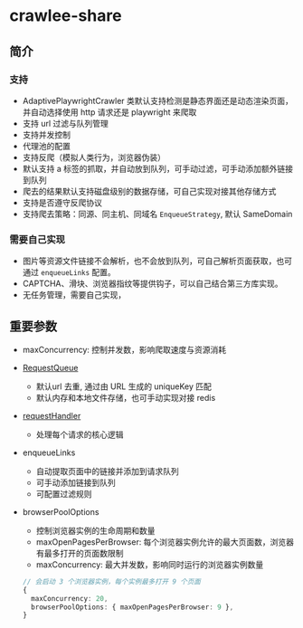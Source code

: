# crawlee-share

## 简介

### 支持

- AdaptivePlaywrightCrawler 类默认支持检测是静态界面还是动态渲染页面，并自动选择使用 http 请求还是 playwright 来爬取
- 支持 url 过滤与队列管理
- 支持并发控制
- 代理池的配置
- 支持反爬（模拟人类行为，浏览器伪装）
- 默认支持 a 标签的抓取，并自动放到队列，可手动过滤，可手动添加额外链接到队列
- 爬去的结果默认支持磁盘级别的数据存储，可自己实现对接其他存储方式
- 支持是否遵守反爬协议
- 支持爬去策略：同源、同主机、同域名 `EnqueueStrategy`, 默认  SameDomain

### 需要自己实现

- 图片等资源文件链接不会解析，也不会放到队列，可自己解析页面获取，也可通过 `enqueueLinks` 配置。
- CAPTCHA、滑块、浏览器指纹等提供钩子，可以自己结合第三方库实现。
- 无任务管理，需要自己实现，

## 重要参数

- maxConcurrency: 控制并发数，影响爬取速度与资源消耗

- [RequestQueue](https://crawlee.dev/js/api/core/class/RequestQueue)
  - 默认url 去重, 通过由 URL 生成的 uniqueKey 匹配
  - 默认内存和本地文件存储，也可手动实现对接 redis

- [requestHandler](https://crawlee.dev/js/api/basic-crawler/interface/BasicCrawlerOptions#requestHandler)
  - 处理每个请求的核心逻辑

- enqueueLinks
  - 自动提取页面中的链接并添加到请求队列
  - 可手动添加链接到队列
  - 可配置过滤规则

- browserPoolOptions
  - 控制浏览器实例的生命周期和数量
  - maxOpenPagesPerBrowser: 每个浏览器实例允许的最大页面数，浏览器有最多打开的页面数限制
  - maxConcurrency: 最大并发数，影响同时运行的浏览器实例数量

  ``` typescript
  // 会启动 3 个浏览器实例，每个实例最多打开 9 个页面
  {
    maxConcurrency: 20,
    browserPoolOptions: { maxOpenPagesPerBrowser: 9 },
  }
  ```
  